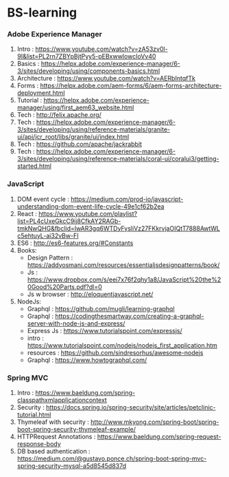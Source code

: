 # BS-learning


### Adobe Experience Manager
1. Intro : <https://www.youtube.com/watch?v=zA53zv0l-9I&list=PL2rn7ZBYpBjtPyy5-pEBxwwIowcIoVv40>
2. Basics : <https://helpx.adobe.com/experience-manager/6-3/sites/developing/using/components-basics.html>
3. Architecture : <https://www.youtube.com/watch?v=AERbIntqfTk>
4. Forms : <https://helpx.adobe.com/aem-forms/6/aem-forms-architecture-deployment.html>
5. Tutorial : <https://helpx.adobe.com/experience-manager/using/first_aem63_website.html>
6. Tech : <http://felix.apache.org/>
7. Tech : <https://helpx.adobe.com/experience-manager/6-3/sites/developing/using/reference-materials/granite-ui/api/jcr_root/libs/granite/ui/index.html>
8. Tech : <https://github.com/apache/jackrabbit>
9. Tech : <https://helpx.adobe.com/experience-manager/6-3/sites/developing/using/reference-materials/coral-ui/coralui3/getting-started.html>

### JavaScript
1. DOM event cycle : <https://medium.com/prod-io/javascript-understanding-dom-event-life-cycle-49e1cf62b2ea>
2. React : <https://www.youtube.com/playlist?list=PL4cUxeGkcC9ij8CfkAY2RAGb-tmkNwQHG&fbclid=IwAR3gq6WTDyFysliVz27FKkrvjaOIQtT7888AwtWLc5ehtuyL-ai32vBw-FI>
3. ES6 : <http://es6-features.org/#Constants>
4. Books:
    * Design Pattern : <https://addyosmani.com/resources/essentialjsdesignpatterns/book/>
    * Js : <https://www.dropbox.com/s/eei7x76f2qhy1a8/JavaScript%20the%20Good%20Parts.pdf?dl=0>
    * Js w browser : <http://eloquentjavascript.net/>
5. NodeJs:
    * Graphql : <https://github.com/mugli/learning-graphql>
    * Graphql : <https://codingthesmartway.com/creating-a-graphql-server-with-node-js-and-express/>
    * Express Js : <https://www.tutorialspoint.com/expressjs/>
    * intro : <https://www.tutorialspoint.com/nodejs/nodejs_first_application.htm>
    * resources : <https://github.com/sindresorhus/awesome-nodejs>
    * Graphql : <https://www.howtographql.com/>
    
    


### Spring MVC
1. Intro : <https://www.baeldung.com/spring-classpathxmlapplicationcontext>
2. Security : <https://docs.spring.io/spring-security/site/articles/petclinic-tutorial.html>
3. Thymeleaf with security : <http://www.mkyong.com/spring-boot/spring-boot-spring-security-thymeleaf-example/>
4. HTTPRequest Annotations : <https://www.baeldung.com/spring-request-response-body>
5. DB based authentication : <https://medium.com/@gustavo.ponce.ch/spring-boot-spring-mvc-spring-security-mysql-a5d8545d837d>

